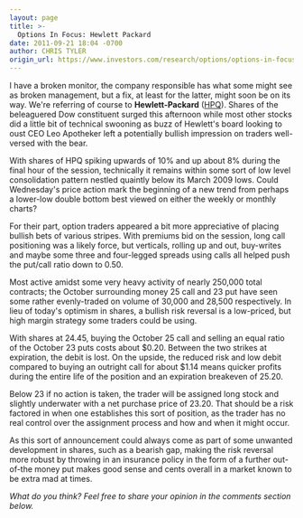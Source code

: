 ```yaml
---
layout: page
title: >-
  Options In Focus: Hewlett Packard
date: 2011-09-21 18:04 -0700
author: CHRIS TYLER
origin_url: https://www.investors.com/research/options/options-in-focus-hewlett-packard/
---
```






I have a broken monitor, the company responsible has what some might see as broken management, but a fix, at least for the latter, might soon be on its way. We're referring of course to **Hewlett-Packard**  ([HPQ](https://research.investors.com/quote.aspx?symbol=HPQ)). Shares of the beleaguered Dow constituent surged this afternoon while most other stocks did a little bit of technical swooning as buzz of Hewlett's board looking to oust CEO Leo Apotheker left a potentially bullish impression on traders well-versed with the bear. 

  

With shares of HPQ spiking upwards of 10% and up about 8% during the final hour of the session, technically it remains within some sort of low level consolidation pattern nestled quaintly below its March 2009 lows. Could Wednesday's price action mark the beginning of a new trend from perhaps a lower-low double bottom best viewed on either the weekly or monthly charts? 

  

For their part, option traders appeared a bit more appreciative of placing bullish bets of various stripes. With premiums bid on the session, long call positioning was a likely force, but verticals, rolling up and out, buy-writes and maybe some three and four-legged spreads using calls all helped push the put/call ratio down to 0.50. 

  

Most active amidst some very heavy activity of nearly 250,000 total contracts; the October surrounding money 25 call and 23 put have seen some rather evenly-traded on volume of 30,000 and 28,500 respectively. In lieu of today's optimism in shares, a bullish risk reversal is a low-priced, but high margin strategy some traders could be using. 

  

With shares at 24.45, buying the October 25 call and selling an equal ratio of the October 23 puts costs about $0.20. Between the two strikes at expiration, the debit is lost. On the upside, the reduced risk and low debit compared to buying an outright call for about $1.14 means quicker profits during the entire life of the position and an expiration breakeven of 25.20. 

  

Below 23 if no action is taken, the trader will be assigned long stock and slightly underwater with a net purchase price of 23.20. That should be a risk factored in when one establishes this sort of position, as the trader has no real control over the assignment process and how and when it might occur. 

  

As this sort of announcement could always come as part of some unwanted development in shares, such as a bearish gap, making the risk reversal more robust by throwing in an insurance policy in the form of a further out-of-the money put makes good sense and cents overall in a market known to be extra mad at times.

  

*What do you think? Feel free to share your opinion in the comments section below.*




